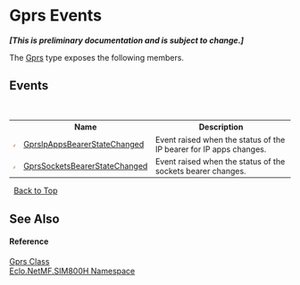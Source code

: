 # Gprs Events
 _**\[This is preliminary documentation and is subject to change.\]**_

The <a href="T_Eclo_NetMF_SIM800H_Gprs">Gprs</a> type exposes the following members.


## Events
&nbsp;<table><tr><th></th><th>Name</th><th>Description</th></tr><tr><td>![Public event](media/pubevent.gif "Public event")</td><td><a href="E_Eclo_NetMF_SIM800H_Gprs_GprsIpAppsBearerStateChanged">GprsIpAppsBearerStateChanged</a></td><td>
Event raised when the status of the IP bearer for IP apps changes.</td></tr><tr><td>![Public event](media/pubevent.gif "Public event")</td><td><a href="E_Eclo_NetMF_SIM800H_Gprs_GprsSocketsBearerStateChanged">GprsSocketsBearerStateChanged</a></td><td>
Event raised when the status of the sockets bearer changes.</td></tr></table>&nbsp;
<a href="#gprs-events">Back to Top</a>

## See Also


#### Reference
<a href="T_Eclo_NetMF_SIM800H_Gprs">Gprs Class</a><br /><a href="N_Eclo_NetMF_SIM800H">Eclo.NetMF.SIM800H Namespace</a><br />